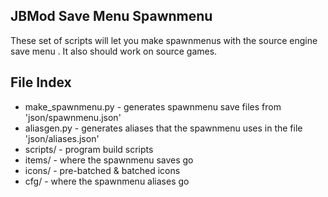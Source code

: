 ## JBMod Save Menu Spawnmenu
These set of scripts will let you make spawnmenus with the source engine save menu .
It also should work on source games.

## File Index
- make_spawnmenu.py - generates spawnmenu save files from 'json/spawnmenu.json'
- aliasgen.py - generates aliases that the spawnmenu uses in the file 'json/aliases.json'
- scripts/ - program build scripts
- items/ - where the spawnmenu saves go
- icons/ - pre-batched & batched icons
- cfg/ - where the spawnmenu aliases go